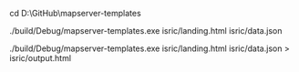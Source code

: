 cd D:\GitHub\mapserver-templates

./build/Debug/mapserver-templates.exe isric/landing.html isric/data.json

./build/Debug/mapserver-templates.exe isric/landing.html isric/data.json > isric/output.html